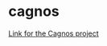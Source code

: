 # cagnos
[Link for the Cagnos project](https://us3.ca.analytics.ibm.com/bi/?perspective=dashboard&pathRef=.my_folders%2FDashbord%2Bchapter%2B5%2Bcourse%2B9&action=view&mode=dashboard&subView=model000001904fd2aea2_00000000)
